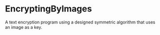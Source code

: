 # EncryptingByImages
A text encryption program using a designed symmetric algorithm that uses an image as a key.
